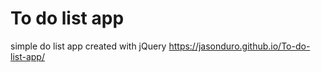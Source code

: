 # To do list app
 simple do list app created with jQuery 
https://jasonduro.github.io/To-do-list-app/
